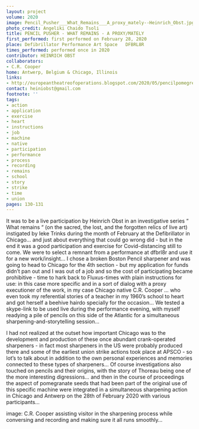 ```yaml
---
layout: project
volume: 2020
image: Pencil_Pusher___What_Remains___A_proxy_mately--Heinrich_Obst.jpg
photo_credit: Angeliki Chaido Tsoli
title: PENCIL PUSHER - WHAT REMAINS - A PROXY/MATELY
first_performed: first performed on February 28, 2020
place: Defibrillator Performance Art Space   DFBRL8R
times_performed: performed once in 2020
contributor: HEINRICH OBST
collaborators:
- C.R. Cooper
home: Antwerp, Belgium & Chicago, Illinois
links:
- http://europeantheatreofoperations.blogspot.com/2020/05/pencilpomegrenade-beehive.html
contact: heiniobst@gmail.com
footnote: ''
tags:
- action
- application
- exercise
- heart
- instructions
- job
- machine
- native
- participation
- performance
- process
- recording
- remains
- school
- story
- strike
- time
- union
pages: 130-131
---
```


It was to be a live participation by Heinrich Obst in an investigative series “ What remains “ (on the sacred, the lost, and the forgotten relics of live art) instigated by Ieke Trinks during the month of February at the Defibrillator in Chicago… and just about everything that could go wrong did - but in the end it was a good participation and exercise for Covid-distancing still to come. We were to select a remnant from a performance at dfbrl8r and use it for a new work/insight… I chose a broken Boston Pencil sharpener and was going to head to Chicago for the 4th section - but my application for funds didn’t pan out and I was out of a job and so the cost of participating became prohibitive - time to hark back to Fluxus-times with plain instructions for use: in this case more specific and in a sort of dialog with a proxy executioner of the work, in my case Chicago native C.R. Cooper … who even took my referential stories of a teacher in my 1960’s school to heart and got herself a beehive hairdo specially for the occasion… We tested a skype-link to be used live during the performance evening, with myself readying a pile of pencils on this side of the Atlantic for a simultaneous sharpening-and-storytelling session… 

I had not realized at the outset how important Chicago was to the development and production of these once abundant crank-operated sharpeners - in fact most sharpeners in the US were probably produced there and some of the earliest union strike actions took place at APSCO - so lot’s to talk about in addition to the own personal experiences and memories connected to these types of sharpeners… Of course investigations also touched on pencils and their origins, with the story of Thoreau being one of the more interesting digressions… and then in the course of proceedings the aspect of pomegranate seeds that had been part of the original use of this specific machine were integrated in a simultaneous sharpening action in Chicago and Antwerp on the 28th of February 2020 with various participants…


image: C.R. Cooper assisting visitor in the sharpening process while conversing and recording and making sure it all runs smoothly…

